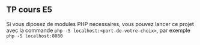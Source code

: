 ## TP cours E5

Si vous diposez de modules PHP necessaires,
vous pouvez lancer ce projet avec la commande
`php -S localhost:<port-de-votre-choix>`,
par exemple `php -S localhost:8080`
